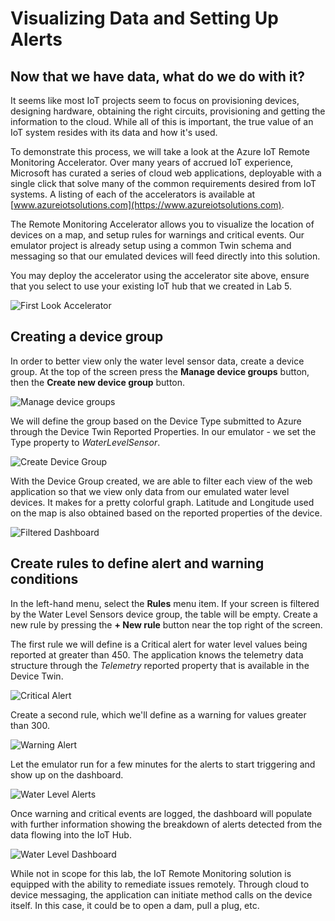 # Visualizing Data and Setting Up Alerts

## Now that we have data, what do we do with it?

It seems like most IoT projects seem to focus on provisioning devices, designing hardware, obtaining the right circuits, provisioning and getting the information to the cloud. While all of this is important, the true value of an IoT system resides with its data and how it's used. 

To demonstrate this process, we will take a look at the Azure IoT Remote Monitoring Accelerator. Over many years of accrued IoT experience, Microsoft has curated a series of cloud web applications, deployable with a single click that solve many of the common requirements desired from IoT systems. A listing of each of the accelerators is available at [www.azureiotsolutions.com](https://www.azureiotsolutions.com).

The Remote Monitoring Accelerator allows you to visualize the location of devices on a map, and setup rules for warnings and critical events. Our emulator project is already setup using a common Twin schema and messaging so that our emulated devices will feed directly into this solution.

You may deploy the accelerator using the accelerator site above, ensure that you select to use your existing IoT hub that we created in Lab 5.

![First Look Accelerator](./images/firstlookaccel.png)

## Creating a device group

In order to better view only the water level sensor data, create a device group. At the top of the screen press the **Manage device groups** button, then the **Create new device group** button.

![Manage device groups](./images/managedevicegroups.png)

We will define the group based on the Device Type submitted to Azure through the Device Twin Reported Properties. In our emulator - we set the Type property to *WaterLevelSensor*.

![Create Device Group](./images/creategroupblade.png)

With the Device Group created, we are able to filter each view of the web application so that we view only data from our emulated water level devices. It makes for a pretty colorful graph. Latitude and Longitude used on the map is also obtained based on the reported properties of the device.

![Filtered Dashboard](./images/filtereddashboard.png)

## Create rules to define alert and warning conditions

In the left-hand menu, select the **Rules** menu item. If your screen is filtered by the Water Level Sensors device group, the table will be empty. Create a new rule by pressing the **+ New rule** button near the top right of the screen.

The first rule we will define is a Critical alert for water level values being reported at greater than 450. The application knows the telemetry data structure through the *Telemetry* reported property that is available in the Device Twin.

![Critical Alert](./images/criticalalert.png)

Create a second rule, which we'll define as a warning for values greater than 300.

![Warning Alert](./images/warningalert.png)

Let the emulator run for a few minutes for the alerts to start triggering and show up on the dashboard.

![Water Level Alerts](./images/waterlevelalerts.png)

Once warning and critical events are logged, the dashboard will populate with further information showing the breakdown of alerts detected from the data flowing into the IoT Hub.

![Water Level Dashboard](./images/waterlevelsensordashboardwithalerts.png)

While not in scope for this lab, the IoT Remote Monitoring solution is equipped with the ability to remediate issues remotely. Through cloud to device messaging, the application can initiate method calls on the device itself. In this case, it could be to open a dam, pull a plug, etc.











